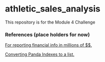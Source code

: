 # athletic_sales_analysis

This repository is for the Module 4 Challenge






 ### References (place holders for now)

[For reporting financial info in millions of $$.](https://stackoverflow.com/questions/41271673/format-numbers-in-pandas-as-currency-in-thousands-or-millions)


[Converting Panda Indexes to a list.](https://stackoverflow.com/questions/37179155/how-to-convert-index-into-list)

